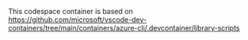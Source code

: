 This codespace container is based on https://github.com/microsoft/vscode-dev-containers/tree/main/containers/azure-cli/.devcontainer/library-scripts